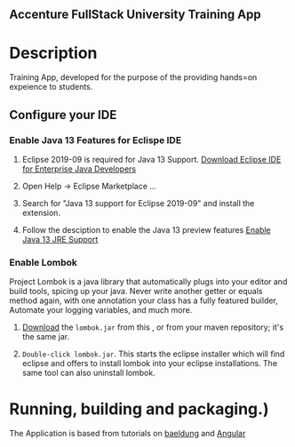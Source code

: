 ## Accenture FullStack University Training App
# Description
Training App, developed for the purpose of the providing hands=on expeience to students.

## Configure your IDE

### Enable Java 13 Features for Eclispe IDE
1. Eclipse 2019-09 is required for Java 13 Support. [Download Eclipse IDE for Enterprise Java Developers](https://www.eclipse.org/downloads/packages/)

2. Open Help -> Eclipse Marketplace ...

3. Search for "Java 13 support for Eclipse 2019-09" and install the extension.

4. Follow the desciption to enable the Java 13 preview features [Enable Java 13 JRE Support](https://wiki.eclipse.org/Java13/Examples)

### Enable Lombok
Project Lombok is a java library that automatically plugs into your editor and build tools, spicing up your java.
Never write another getter or equals method again, with one annotation your class has a fully featured builder, Automate your logging variables, and much more.

1. [Download](https://projectlombok.org/download) the `lombok.jar` from this , or from your maven repository; it's the same jar.

2. `Double-click lombok.jar`. This starts the eclipse installer which will find eclipse and offers to install lombok into your eclipse installations. The same tool can also uninstall lombok.

# Running, building and packaging.)
The Application is based from tutorials on [baeldung](https://www.baeldung.com/spring-boot-angular-web) and [Angular](https://stackblitz.com/angular/egmelpdxren?file=src%2Fapp%2Fhero.service.ts) 

